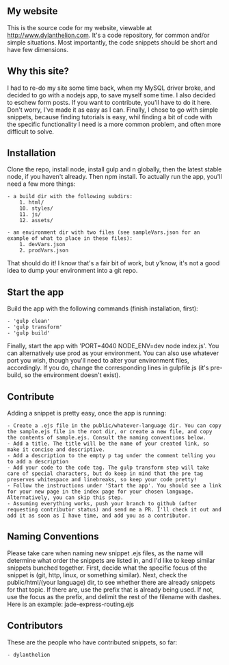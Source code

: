 ## My website

This is the source code for my website, viewable at http://www.dylanthelion.com. It's a code repository, for common and/or simple situations. Most importantly, the code snippets should be short and have few dimensions.

## Why this site?

I had to re-do my site some time back, when my MySQL driver broke, and decided to go with a nodejs app, to save myself some time. I also decided to eschew form posts. If you want to contribute, you'll have to do it here. Don't worry, I've made it as easy as I can. Finally, I chose to go with simple snippets, because finding tutorials is easy, whil finding a bit of code with the specific functionality I need is a more common problem, and often more difficult to solve.

## Installation

Clone the repo, install node, install gulp and n globally, then the latest stable node, if you haven't already. Then npm install. To actually run the app, you'll need a few more things:

    - a build dir with the following subdirs:
    	1. html/
    	10. styles/
    	11. js/
    	12. assets/

    - an environment dir with two files (see sampleVars.json for an example of what to place in these files):
    	1. devVars.json
    	2. prodVars.json

That should do it! I know that's a fair bit of work, but y'know, it's not a good idea to dump your environment into a git repo.

## Start the app

Build the app with the following commands (finish installation, first):

	- 'gulp clean'
	- 'gulp transform'
	- 'gulp build'

Finally, start the app with 'PORT=4040 NODE_ENV=dev node index.js'. You can alternatively use prod as your environment. You can also use whatever port you wish, though you'll need to alter your environment files, accordingly. If you do, change the corresponding lines in gulpfile.js (it's pre-build, so the environment doesn't exist).

## Contribute

Adding a snippet is pretty easy, once the app is running: 
	
	- Create a .ejs file in the public/whatever-language dir. You can copy the sample.ejs file in the root dir, or create a new file, and copy the contents of sample.ejs. Consult the naming conventions below.
	- Add a title. The title will be the name of your created link, so make it concise and descriptive.
	- Add a description to the empty p tag under the comment telling you to add a description
	- Add your code to the code tag. The gulp transform step will take care of special characters, but do keep in mind that the pre tag preserves whitespace and linebreaks, so keep your code pretty!
	- Follow the instructions under 'Start the app'. You should see a link for your new page in the index page for your chosen language. Alternatively, you can skip this step.
	- Assuming everything works, push your branch to github (after requesting contributor status) and send me a PR. I'll check it out and add it as soon as I have time, and add you as a contributor.

## Naming Conventions

Please take care when naming new snippet .ejs files, as the name will determine what order the snippets are listed in, and I'd like to keep similar snippets bunched together. First, decide what the specific focus of the snippet is (git, http, linux, or something similar). Next, check the public/html/(your language) dir, to see whether there are already snippets for that topic. If there are, use the prefix that is already being used. If not, use the focus as the prefix, and delimit the rest of the filename with dashes. Here is an example: jade-express-routing.ejs

## Contributors

These are the people who have contributed snippets, so far:

	- dylanthelion